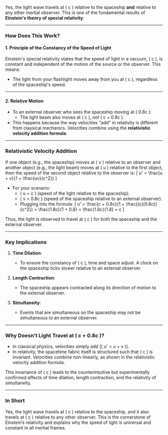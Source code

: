 Yes, the light wave travels at \( c \) relative to the spaceship **and** relative to any other inertial observer. This is one of the fundamental results of **Einstein's theory of special relativity**.

---

### **How Does This Work?**

#### **1. Principle of the Constancy of the Speed of Light**
Einstein's special relativity states that the speed of light in a vacuum, \( c \), is constant and independent of the motion of the source or the observer. This means:
- The light from your flashlight moves away from you at \( c \), regardless of the spaceship's speed.

---

#### **2. Relative Motion**
- To an external observer who sees the spaceship moving at \( 0.8c \):
  - The light beam also moves at \( c \), not \( c + 0.8c \).
- This happens because the way velocities "add" in relativity is different from classical mechanics. Velocities combine using the **relativistic velocity addition formula**.

---

### **Relativistic Velocity Addition**
If one object (e.g., the spaceship) moves at \( v \) relative to an observer and another object (e.g., the light beam) moves at \( u \) relative to the first object, then the speed of the second object relative to the observer is:
\[
u' = \frac{u + v}{1 + \frac{uv}{c^2}}
\]

- For your scenario:
  - \( u = c \) (speed of the light relative to the spaceship).
  - \( v = 0.8c \) (speed of the spaceship relative to an external observer).
  - Plugging into the formula:
    \[
    u' = \frac{c + 0.8c}{1 + \frac{(c)(0.8c)}{c^2}} = \frac{1.8c}{1 + 0.8} = \frac{1.8c}{1.8} = c
    \]

Thus, the light is observed to travel at \( c \) for both the spaceship and the external observer.

---

### **Key Implications**
1. **Time Dilation**:
   - To ensure the constancy of \( c \), time and space adjust. A clock on the spaceship ticks slower relative to an external observer.

2. **Length Contraction**:
   - The spaceship appears contracted along its direction of motion to the external observer.

3. **Simultaneity**:
   - Events that are simultaneous on the spaceship may not be simultaneous to an external observer.

---

### **Why Doesn't Light Travel at \( c + 0.8c \)?**
- In classical physics, velocities simply add (\( u' = u + v \)).
- In relativity, the spacetime fabric itself is structured such that \( c \) is invariant. Velocities combine non-linearly, as shown in the relativistic velocity addition formula.

This invariance of \( c \) leads to the counterintuitive but experimentally confirmed effects of time dilation, length contraction, and the relativity of simultaneity.

---

### **In Short**
Yes, the light wave travels at \( c \) relative to the spaceship, and it also travels at \( c \) relative to any other observer. This is the cornerstone of Einstein’s relativity and explains why the speed of light is universal and constant in all inertial frames.

